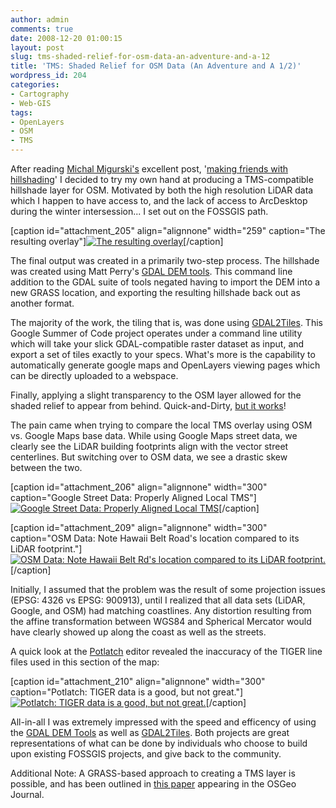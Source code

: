 ```yaml
---
author: admin
comments: true
date: 2008-12-20 01:00:15
layout: post
slug: tms-shaded-relief-for-osm-data-an-adventure-and-a-12
title: 'TMS: Shaded Relief for OSM Data (An Adventure and A 1/2)'
wordpress_id: 204
categories:
- Cartography
- Web-GIS
tags:
- OpenLayers
- OSM
- TMS
---
```


After reading [Michal Migurski's](http://stamen.com/) excellent post, '[making friends with hillshading](http://mike.teczno.com/notes/hillshading.html)' I decided to try my own hand at producing a TMS-compatible hillshade layer for OSM. Motivated by both the high resolution LiDAR data which I happen to have access to, and the lack of access to ArcDesktop during the winter intersession... I set out on the FOSSGIS path. <!-- more -->

[caption id="attachment_205" align="alignnone" width="259" caption="The resulting overlay"][![The resulting overlay](http://www.mkgeomatics.com/wordpress/wp-content/uploads/2008/12/picture-1-259x300.png)](http://www.mkgeomatics.com/apps/openlayers/tiles/ol_working.html)[/caption]

The final output was created in a primarily two-step process. The hillshade was created using Matt Perry's [GDAL DEM tools](http://www.perrygeo.net/wordpress/?p=7). This command line addition to the GDAL suite of tools negated having to import the DEM into a new GRASS location, and exporting the resulting hillshade back out as another format.

The majority of the work, the tiling that is, was done using [GDAL2Tiles](http://www.klokan.cz/projects/gdal2tiles/). This Google Summer of Code project operates under a command line utility which will take your slick GDAL-compatible raster dataset as input, and export a set of tiles exactly to your specs. What's more is the capability to automatically generate google maps and OpenLayers viewing pages which can be directly uploaded to a webspace.

Finally, applying a slight transparency to the OSM layer allowed for the shaded relief to appear from behind. Quick-and-Dirty, [but it works](http://mkgeomatics.com/apps/openlayers/tiles/ol_working.html)!

The pain came when trying to compare the local TMS overlay using OSM vs. Google Maps base data. While using Google Maps street data, we clearly see the LiDAR building footprints align with the vector street centerlines. But switching over to OSM data, we see a drastic skew between the two.

[caption id="attachment_206" align="alignnone" width="300" caption="Google Street Data: Properly Aligned Local TMS"][![Google Street Data: Properly Aligned Local TMS](http://www.mkgeomatics.com/wordpress/wp-content/uploads/2008/12/picture-21-300x209.png)](http://www.mkgeomatics.com/wordpress/wp-content/uploads/2008/12/picture-21.png)[/caption]

[caption id="attachment_209" align="alignnone" width="300" caption="OSM Data: Note Hawaii Belt Road's location compared to its LiDAR footprint."][![OSM Data: Note Hawaii Belt Rd's location compared to its LiDAR footprint.](http://www.mkgeomatics.com/wordpress/wp-content/uploads/2008/12/picture-4-300x297.png)](http://www.mkgeomatics.com/wordpress/wp-content/uploads/2008/12/picture-4.png)[/caption]

Initially, I assumed that the problem was the result of some projection issues (EPSG: 4326 vs EPSG: 900913), until I realized that all data sets (LiDAR, Google, and OSM) had matching coastlines. Any distortion resulting from the affine transformation between WGS84 and Spherical Mercator would have clearly showed up along the coast as well as the streets.

A quick look at the [Potlatch](http://wiki.openstreetmap.org/wiki/Potlatch) editor revealed the inaccuracy of the TIGER line files used in this section of the map:

[caption id="attachment_210" align="alignnone" width="300" caption="Potlatch: TIGER data is a good, but not great."][![Potlatch: TIGER data is a good, but not great.](http://www.mkgeomatics.com/wordpress/wp-content/uploads/2008/12/potlatch-300x273.png)](http://www.mkgeomatics.com/wordpress/wp-content/uploads/2008/12/potlatch.png)[/caption]

All-in-all I was extremely impressed with the speed and efficency of using the [GDAL DEM Tools](http://www.perrygeo.net/wordpress/?p=7) as well as [GDAL2Tiles](http://www.klokan.cz/projects/gdal2tiles/). Both projects are great representations of what can be done by individuals who choose to build upon existing FOSSGIS projects, and give back to the community.

Additional Note:
A GRASS-based approach to creating a TMS layer is possible, and has been outlined in [this paper](sunbird.jrc.it/pvgis/doc/paper/2008_OSGeo5_TiledMapServices.pdf) appearing in the OSGeo Journal.
